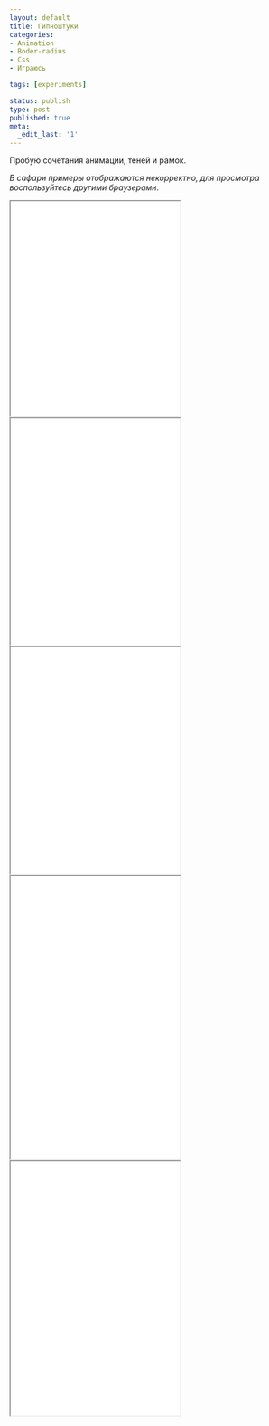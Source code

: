 ```yaml
---
layout: default
title: Гипноштуки
categories:
- Animation
- Boder-radius
- Css
- Играюсь

tags: [experiments]

status: publish
type: post
published: true
meta:
  _edit_last: '1'
---
```

Пробую сочетания анимации, теней и рамок.

<i>В сафари примеры отображаются некорректно, для просмотра воспользуйтесь другими браузерами</i>.<!--more-->

<iframe class="live-snippet" style="height: 380px" src="../assets/demo/gipnoshtuki/demo_1.html?output"></iframe>


<iframe class="live-snippet" style="height: 400px" src="../assets/demo/gipnoshtuki/demo_2.html?output"></iframe>

<iframe class="live-snippet" style="height: 400px" src="../assets/demo/gipnoshtuki/demo_3.html?output"></iframe>

<iframe class="live-snippet" style="height: 500px" src="../assets/demo/gipnoshtuki/demo_4.html?output"></iframe>

<iframe class="live-snippet" style="height: 450px" src="../assets/demo/gipnoshtuki/demo_5.html?output"></iframe>
